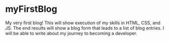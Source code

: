 # myFirstBlog
My very first blog! This will show execution of my skills in HTML, CSS, and JS. The end results will show a blog form that leads to a list of blog entries. I will be able to write about my journey to becoming a developer.
